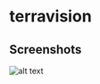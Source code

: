 # terravision


Screenshots
-----------

![alt text](https://github.com/arunabhdas/terravision/blob/master/screenshots/screenshot_1.png "Screnshot 1")
